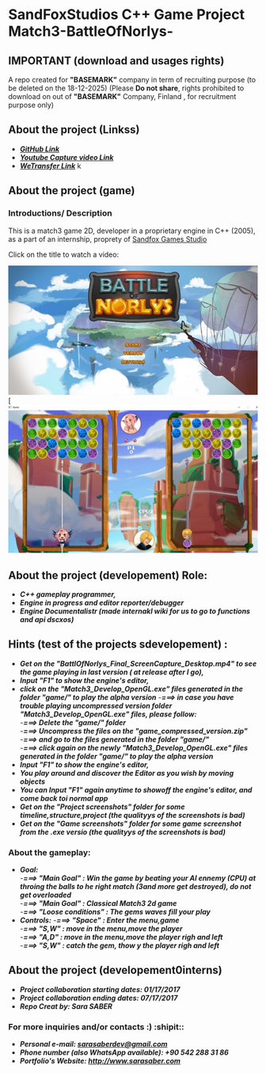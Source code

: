 # SandFoxStudios C++ Game Project Match3-BattleOfNorlys-

## IMPORTANT (download and usages rights)
A repo created for **"BASEMARK"** company in term of recruiting purpose (to be deleted on the 18-12-2025)
(Please **Do not share**, rights prohibited to download on out of **"BASEMARK"** Company, Finland , for recruitment purpose only)

## About the project (Linkss)
- ***[GitHub Link](https://github.com/SaberSara/SandFoxStudios-C--Match3-BattleOfNorlys-/)***
- ***[Youtube Capture video Link](https://www.youtube.com/watch?v=6b3G6QgSlco)***
- ***[WeTransfer Link]( https://we.tl/t-Dn3haiXV1n)***  k 


## About the project (game)
### Introductions/ Description
This is a match3 game 2D, developer in a proprietary engine in C++ (2005), as a part of an internship, proprety of [Sandfox Games Studio](http://sandfox-studio.com/)

Click on the title to watch a video:

[![Watch gameplay](https://github.com/SaberSara/SandFoxStudios-C--Match3-BattleOfNorlys-/blob/main/gitHub_src_img_1.jpg)](https://www.youtube.com/watch?v=6b3G6QgSlco)
[![ScreenShotOfGamePlay](https://github.com/SaberSara/SandFoxStudios-C--Match3-BattleOfNorlys-/blob/main/gitHub_src_img_2.jpg)

## About the project (developement) Role: 
- ***C++ gameplay programmer,***
- ***Engine in progress and editor reporter/debugger***
- ***Engine Documentalistr (made internakl wiki for us to go to functions and api dscxos)***

## Hints (test of the projects sdevelopement) : 
- ***Get on the "BattlOfNorlys_Final_ScreenCapture_Desktop.mp4" to see the game playing in last version ( at release after I go),***
- ***Input "F1" to show the engine's editor,***
- ***click on the "Match3_Develop_OpenGL.exe" files generated in the folder "game/" to play the alpha version***
-***===> in case you have trouble playing uncompressed version folder "Match3_Develop_OpenGL.exe" files, please follow:***   
-***===> Delete the "game/" folder***  
-***===> Uncompress the files on the "game_compressed_version.zip"***  
-***===> and go to the files generated in the folder "game/"***  
-***===> click again on the newly "Match3_Develop_OpenGL.exe" files generated in the folder "game/" to play the alpha version***  
- ***Input "F1" to show the engine's editor,***
- ***You play around and discover the Editor as you wish by moving objects***
- ***You can Input "F1" again anytime to showoff the engine's editor, and come back toi normal app***
- ***Get on the "Project screenshots" folder for some timeline,structure,project (the  qualityys of the screenshots is bad)***
- ***Get on the "Game screenshots" folder for some game screenshot from the .exe versio (the  qualityys of the screenshots is bad)***

### About the gameplay: 
- ***Goal:***  
-***===> "Main Goal" : Win the game by beating your AI ennemy (CPU) at throing the balls to he right match (3and more get destroyed), do not get overloaded***    
-***===> "Main Goal" : Classical Match3 2d game***  
-***===> "Loose conditions" : The gems waves fill your play***  
- ***Controls:***
-***===> "Space" : Enter the menu,game***  
-***===> "S,W" : move in the menu,move the player***  
-***===> "A,D" : move in the menu,move the player righ and left***  
-***===> "S,W" : catch the gem, thow y the player righ and left***  

## About the project (developement0interns)
- ***Project collaboration starting dates: 01/17/2017***
- ***Project collaboration ending dates: 07/17/2017***
- ***Repo Creat by: Sara SABER***

### For more inquiries and/or contacts :) :shipit:: 
 - ***Personal e-mail: sarasaberdev@gmail.com***
 - ***Phone number (also WhatsApp available): +90 542 288 31 86***
 - ***Portfolio's Website: http://www.sarasaber.com***


